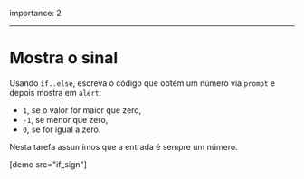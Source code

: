 importance: 2

---

# Mostra o sinal

Usando `if..else`, escreva o código que obtém um número via `prompt` e depois mostra em `alert`:

- `1`, se o valor for maior que zero,
- `-1`, se menor que zero,
- `0`, se for igual a zero.

Nesta tarefa assumimos que a entrada é sempre um número.

[demo src="if_sign"]
